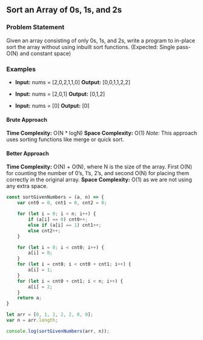## Sort an Array of 0s, 1s, and 2s

### Problem Statement
Given an array consisting of only 0s, 1s, and 2s, write a program to in-place sort the array without using inbuilt sort functions. (Expected: Single pass-O(N) and constant space)

### Examples
- **Input:** nums = [2,0,2,1,1,0]
  **Output:** [0,0,1,1,2,2]
  
- **Input:** nums = [2,0,1]
  **Output:** [0,1,2]
  
- **Input:** nums = [0]
  **Output:** [0]

#### Brute Approach
**Time Complexity:** O(N * logN)
**Space Complexity:** O(1)
*Note:* This approach uses sorting functions like merge or quick sort.

#### Better Approach
**Time Complexity:** O(N) + O(N), where N is the size of the array. First O(N) for counting the number of 0’s, 1’s, 2’s, and second O(N) for placing them correctly in the original array.
**Space Complexity:** O(1) as we are not using any extra space.

```javascript
const sortGivenNumbers = (a, n) => {
    var cnt0 = 0, cnt1 = 0, cnt2 = 0;

    for (let i = 0; i < n; i++) {
        if (a[i] == 0) cnt0++;
        else if (a[i] == 1) cnt1++;
        else cnt2++;
    }

    for (let i = 0; i < cnt0; i++) {
        a[i] = 0;
    }
    for (let i = cnt0; i < cnt0 + cnt1; i++) {
        a[i] = 1;
    }
    for (let i = cnt0 + cnt1; i < n; i++) {
        a[i] = 2;
    }
    return a;
}

let arr = [0, 1, 1, 2, 2, 0, 0];
var n = arr.length;

console.log(sortGivenNumbers(arr, n));
```